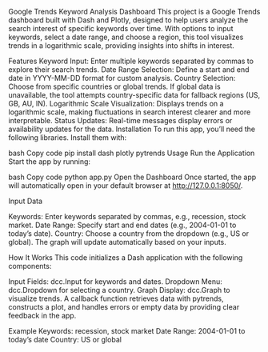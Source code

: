 Google Trends Keyword Analysis Dashboard
This project is a Google Trends dashboard built with Dash and Plotly, designed to help users analyze the search interest of specific keywords over time. With options to input keywords, select a date range, and choose a region, this tool visualizes trends in a logarithmic scale, providing insights into shifts in interest.

Features
Keyword Input: Enter multiple keywords separated by commas to explore their search trends.
Date Range Selection: Define a start and end date in YYYY-MM-DD format for custom analysis.
Country Selection: Choose from specific countries or global trends. If global data is unavailable, the tool attempts country-specific data for fallback regions (US, GB, AU, IN).
Logarithmic Scale Visualization: Displays trends on a logarithmic scale, making fluctuations in search interest clearer and more interpretable.
Status Updates: Real-time messages display errors or availability updates for the data.
Installation
To run this app, you’ll need the following libraries. Install them with:

bash
Copy code
pip install dash plotly pytrends
Usage
Run the Application
Start the app by running:

bash
Copy code
python app.py
Open the Dashboard
Once started, the app will automatically open in your default browser at http://127.0.0.1:8050/.

Input Data

Keywords: Enter keywords separated by commas, e.g., recession, stock market.
Date Range: Specify start and end dates (e.g., 2004-01-01 to today’s date).
Country: Choose a country from the dropdown (e.g., US or global).
The graph will update automatically based on your inputs.

How It Works
This code initializes a Dash application with the following components:

Input Fields: dcc.Input for keywords and dates.
Dropdown Menu: dcc.Dropdown for selecting a country.
Graph Display: dcc.Graph to visualize trends.
A callback function retrieves data with pytrends, constructs a plot, and handles errors or empty data by providing clear feedback in the app.

Example
Keywords: recession, stock market
Date Range: 2004-01-01 to today’s date
Country: US or global
